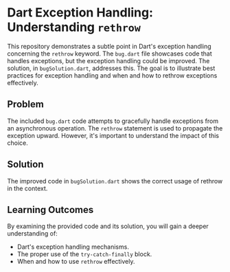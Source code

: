 # Dart Exception Handling: Understanding `rethrow`

This repository demonstrates a subtle point in Dart's exception handling concerning the `rethrow` keyword.  The `bug.dart` file showcases code that handles exceptions, but the exception handling could be improved.  The solution, in `bugSolution.dart`, addresses this.  The goal is to illustrate best practices for exception handling and when and how to rethrow exceptions effectively.

## Problem
The included `bug.dart` code attempts to gracefully handle exceptions from an asynchronous operation. The `rethrow` statement is used to propagate the exception upward. However, it's important to understand the impact of this choice.

## Solution
The improved code in `bugSolution.dart` shows the correct usage of rethrow in the context. 

## Learning Outcomes
By examining the provided code and its solution, you will gain a deeper understanding of:
- Dart's exception handling mechanisms.
- The proper use of the `try-catch-finally` block.
- When and how to use `rethrow` effectively.